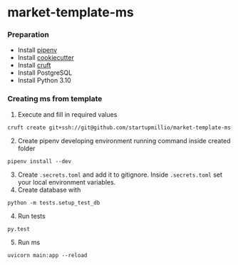 # market-template-ms
### Preparation
- Install [pipenv](https://github.com/pypa/pipenv)
- Install [cookiecutter](https://cookiecutter.readthedocs.io/)
- Install [cruft](https://pypi.org/project/cruft/)
- Install PostgreSQL
- Install Python 3.10
### Creating ms from template
1. Execute and fill in required values
```
cruft create git+ssh://git@github.com/startupmillio/market-template-ms
```
2. Create pipenv developing environment running command inside created folder
```
pipenv install --dev
```
3. Create `.secrets.toml` and add it to gitignore. Inside `.secrets.toml` set your local environment variables. 
4. Create database with
```
python -m tests.setup_test_db
```
4. Run tests
```
py.test
```
5. Run ms
```
uvicorn main:app --reload
```